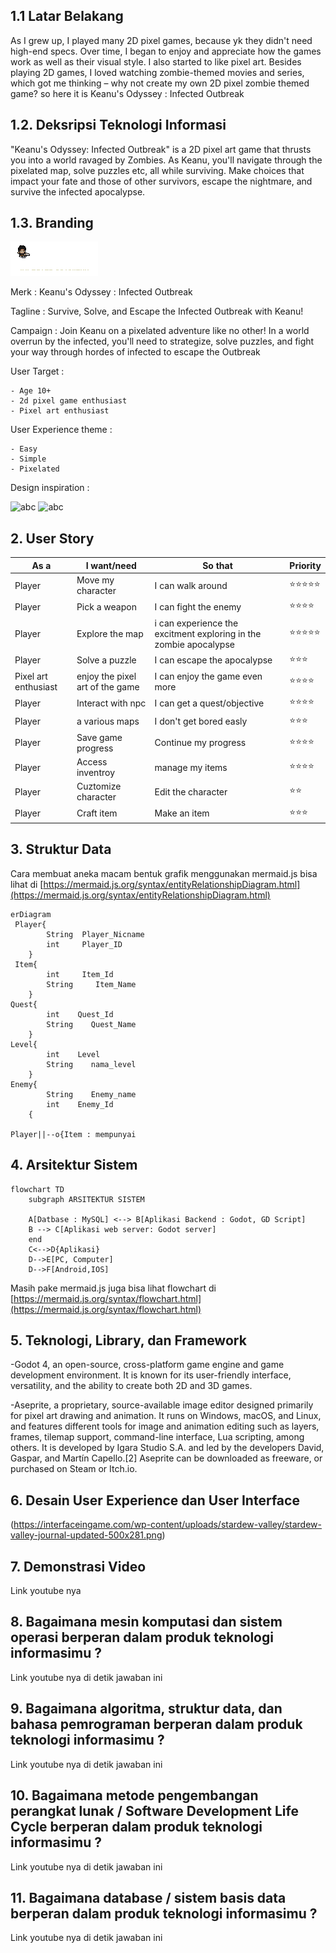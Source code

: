 ## 1.1 Latar Belakang

As I grew up, I played many 2D pixel games, because yk they didn't need high-end specs. Over time, I began to enjoy and appreciate how the games work as well as their visual style. I also started to like pixel art. Besides playing 2D games, I loved watching zombie-themed movies and series, which got me thinking – why not create my own 2D pixel zombie themed game? so here it is Keanu's Odyssey : Infected Outbreak

## 1.2. Deksripsi Teknologi Informasi
"Keanu's Odyssey: Infected Outbreak" is a 2D pixel art game that thrusts you into a world ravaged by Zombies. As Keanu, you'll navigate through the pixelated map, solve puzzles etc, all while surviving. Make choices that impact your fate and those of other survivors, escape the nightmare, and survive the infected apocalypse.


## 1.3. Branding
![adwad](https://github.com/keeaanoo/Pengenalan-Informatika/blob/main/Keanu's%20Odyssey.png)

Merk    : Keanu's Odyssey : Infected Outbreak 

Tagline : Survive, Solve, and Escape the Infected Outbreak with Keanu! 

Campaign : Join Keanu on a pixelated adventure like no other! In a world overrun by the infected, you'll need to strategize, solve puzzles, and fight your way through hordes of infected to escape the Outbreak

User Target :

    - Age 10+
    - 2d pixel game enthusiast
    - Pixel art enthusiast

User Experience theme :

    - Easy
    - Simple
    - Pixelated


Design inspiration :

![abc](https://interfaceingame.com/wp-content/uploads/stardew-valley/stardew-valley-journal-updated-500x281.png)
![abc](https://static.wikia.nocookie.net/539711a4-57e2-4764-bd25-b70ec0f1e1ac/scale-to-width/755)
## 2. User Story

As a | I want/need | So that | Priority
---|---|---|---
Player | Move my character | I can walk around | ⭐⭐⭐⭐⭐
Player | Pick a weapon | I can fight the enemy| ⭐⭐⭐⭐
Player | Explore the map | i can experience the excitment exploring in the zombie apocalypse | ⭐⭐⭐⭐⭐
Player | Solve a puzzle | I can escape the apocalypse| ⭐⭐⭐
Pixel art enthusiast | enjoy the pixel art of the game | I can enjoy the game even more | ⭐⭐⭐⭐
Player | Interact with npc | I can get a quest/objective | ⭐⭐⭐⭐
Player | a various maps | I don't get bored easly| ⭐⭐⭐
Player | Save game progress | Continue my progress | ⭐⭐⭐⭐
Player | Access inventroy | manage my items | ⭐⭐⭐⭐
Player | Cuztomize character| Edit the character | ⭐⭐
Player | Craft item | Make an item | ⭐⭐⭐

## 3. Struktur Data

Cara membuat aneka macam bentuk grafik menggunakan mermaid.js bisa lihat di [https://mermaid.js.org/syntax/entityRelationshipDiagram.html](https://mermaid.js.org/syntax/entityRelationshipDiagram.html) 

```mermaid
erDiagram
 Player{
        String  Player_Nicname
        int     Player_ID
    }
 Item{
        int     Item_Id
        String     Item_Name
    }
Quest{
        int    Quest_Id
        String    Quest_Name
    }
Level{
        int    Level
        String    nama_level
    }
Enemy{
        String    Enemy_name
        int    Enemy_Id
    {

Player||--o{Item : mempunyai
```
 
## 4. Arsitektur Sistem
```mermaid
flowchart TD
    subgraph ARSITEKTUR SISTEM

    A[Datbase : MySQL] <--> B[Aplikasi Backend : Godot, GD Script]
    B --> C[Aplikasi web server: Godot server]
    end
    C<-->D{Aplikasi}
    D-->E[PC, Computer]
    D-->F[Android,IOS]

```
Masih pake mermaid.js juga bisa lihat flowchart di [https://mermaid.js.org/syntax/flowchart.html](https://mermaid.js.org/syntax/flowchart.html)

## 5. Teknologi, Library, dan Framework

-Godot 4, an open-source, cross-platform game engine and game development environment. It is known for its user-friendly interface, versatility, and the ability to create both 2D and 3D games. 

-Aseprite, a proprietary, source-available image editor designed primarily for pixel art drawing and animation. It runs on Windows, macOS, and Linux, and features different tools for image and animation editing such as layers, frames, tilemap support, command-line interface, Lua scripting, among others. It is developed by Igara Studio S.A. and led by the developers David, Gaspar, and Martín Capello.[2] Aseprite can be downloaded as freeware, or purchased on Steam or Itch.io.

## 6. Desain User Experience dan User Interface

(https://interfaceingame.com/wp-content/uploads/stardew-valley/stardew-valley-journal-updated-500x281.png)

## 7. Demonstrasi Video

Link youtube nya

## 8. Bagaimana mesin komputasi dan sistem operasi berperan dalam produk teknologi informasimu ?

Link youtube nya di detik jawaban ini

## 9. Bagaimana algoritma, struktur data, dan bahasa pemrograman berperan dalam produk teknologi informasimu ?

Link youtube nya di detik jawaban ini

## 10. Bagaimana metode pengembangan perangkat lunak / Software Development Life Cycle berperan dalam produk teknologi informasimu ?

Link youtube nya di detik jawaban ini

## 11. Bagaimana database / sistem basis data berperan dalam produk teknologi informasimu ?

Link youtube nya di detik jawaban ini
